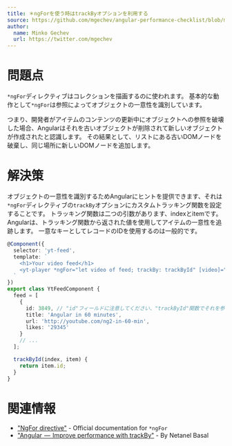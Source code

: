 ```yaml
---
title: ＊ngForを使う時はtrackByオプションを利用する
source: https://github.com/mgechev/angular-performance-checklist/blob/master/README.ja-JP.md#use-trackby-option
author:
  name: Minko Gechev
  url: https://twitter.com/mgechev
---
```


# 問題点

`*ngFor`ディレクティブはコレクションを描画するのに使われます。
 基本的な動作として`*ngFor`は参照によってオブジェクトの一意性を識別しています。

つまり、開発者がアイテムのコンテンツの更新中にオブジェクトへの参照を破壊した場合、Angularはそれを古いオブジェクトが削除されて新しいオブジェクトが作成されたと認識します。
その結果として、リストにある古いDOMノードを破棄し、同じ場所に新しいDOMノードを追加します。

# 解決策

オブジェクトの一意性を識別するためAngularにヒントを提供できます、それは`*ngFor`ディレクティブの`trackBy`オプションにカスタムトラッキング関数を設定することです。
トラッキング関数は二つの引数があります、indexとitemです。 Angularは、トラッキング関数から返された値を使用してアイテムの一意性を追跡します。
一意なキーとしてレコードのIDを使用するのは一般的です。

```ts
@Component({
  selector: 'yt-feed',
  template: `
    <h1>Your video feed</h1>
    <yt-player *ngFor="let video of feed; trackBy: trackById" [video]="video"></yt-player>
  `
})
export class YtFeedComponent {
  feed = [
    {
      id: 3849, // "id"フィールドに注意してください、"trackById"関数でそれを参照します
      title: 'Angular in 60 minutes',
      url: 'http://youtube.com/ng2-in-60-min',
      likes: '29345'
    }
    // ...
  ];

  trackById(index, item) {
    return item.id;
  }
}
```

# 関連情報

- ["NgFor directive"](https://angular.io/docs/ts/latest/api/common/index/NgFor-directive.html) - Official documentation for `*ngFor`
- ["Angular  —  Improve performance with trackBy"](https://netbasal.com/angular-2-improve-performance-with-trackby-cc147b5104e5) - By Netanel Basal
